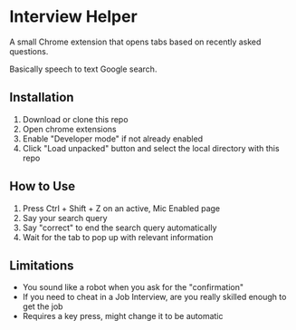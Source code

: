 
# Interview Helper

A small Chrome extension that opens tabs based on recently asked questions.

Basically speech to text Google search.

## Installation
1. Download or clone this repo
2. Open chrome extensions
3. Enable "Developer mode" if not already enabled
4. Click "Load unpacked" button and select the local directory with this repo

## How to Use
1. Press Ctrl + Shift + Z on an active, Mic Enabled page
2. Say your search query
3. Say "correct" to end the search query automatically
4. Wait for the tab to pop up with relevant information

## Limitations
* You sound like a robot when you ask for the "confirmation"
* If you need to cheat in a Job Interview, are you really skilled enough to get the job
* Requires a key press, might change it to be automatic
